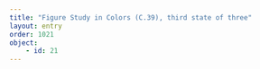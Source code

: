```yaml
---
title: "Figure Study in Colors (C.39), third state of three"
layout: entry
order: 1021
object:
    - id: 21
---
```

